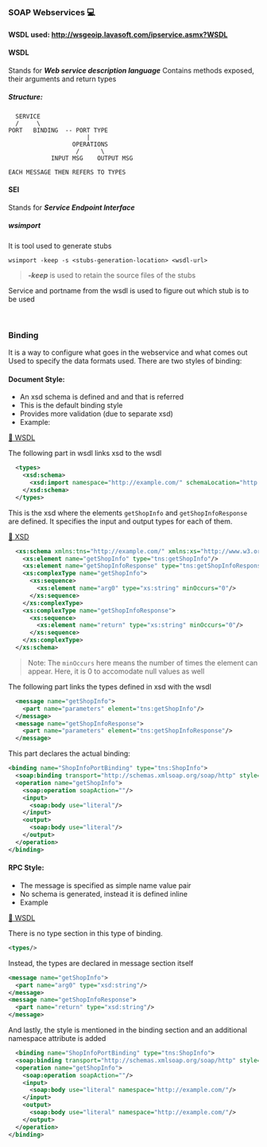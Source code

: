 ### SOAP Webservices 💻

#### WSDL used: http://wsgeoip.lavasoft.com/ipservice.asmx?WSDL

#### WSDL
Stands for ***Web service description language***
Contains methods exposed, their arguments and return types

  ##### Structure:
  ```
    SERVICE
    /     \
  PORT   BINDING  -- PORT TYPE
                        |
                    OPERATIONS
                     /      \
              INPUT MSG    OUTPUT MSG

EACH MESSAGE THEN REFERS TO TYPES
```
#### SEI
Stands for ***Service Endpoint Interface***

##### wsimport
It is tool used to generate stubs
```
wsimport -keep -s <stubs-generation-location> <wsdl-url>
```


> ***-keep*** is used to retain the source files of the stubs



Service and portname from the wsdl is used to figure out which stub is to be used

<br>

### Binding
It is a way to configure what goes in the webservice and what comes out
Used to specify the data formats used.
There are two styles of binding:
#### Document Style:
  - An xsd schema is defined and and that is referred
  - This is the default binding style
  - Provides more validation (due to separate xsd)
  - Example:
      
  <a href="https://github.com/anushkadeshpande/soap-webservices-scratchpad/blob/53c3062f93045b9a73c9e6c2066c526f36c62bd7/TestMart/wsdl/Document_Style_wsdl.xml">🔗 WSDL</a>
      
  The following part in wsdl links xsd to the wsdl
  ```xml
    <types>
      <xsd:schema>
        <xsd:import namespace="http://example.com/" schemaLocation="http://localhost:8080/TestMart/ShopInfoService?xsd=1"/>
      </xsd:schema>
    </types>
  ```
    

  This is the xsd where the elements `getShopInfo` and `getShopInfoResponse` are defined. It specifies the input and output types for each of them.

  <a href="https://github.com/anushkadeshpande/soap-webservices-scratchpad/blob/53c3062f93045b9a73c9e6c2066c526f36c62bd7/TestMart/xsd/ShopInfoService_xsd.xml">🔗 XSD</a>

  ```xml
    <xs:schema xmlns:tns="http://example.com/" xmlns:xs="http://www.w3.org/2001/XMLSchema" version="1.0" targetNamespace="http://example.com/">
      <xs:element name="getShopInfo" type="tns:getShopInfo"/>
      <xs:element name="getShopInfoResponse" type="tns:getShopInfoResponse"/>
      <xs:complexType name="getShopInfo">
        <xs:sequence>
          <xs:element name="arg0" type="xs:string" minOccurs="0"/>
        </xs:sequence>
      </xs:complexType>
      <xs:complexType name="getShopInfoResponse">
        <xs:sequence>
          <xs:element name="return" type="xs:string" minOccurs="0"/>
        </xs:sequence>
      </xs:complexType>
    </xs:schema>
  ```
  > Note: The `minOccurs` here means the number of times the element can appear. Here, it is 0 to accomodate null values as well

  The following part links the types defined in xsd with the wsdl

  ```xml
    <message name="getShopInfo">
      <part name="parameters" element="tns:getShopInfo"/>
    </message>
    <message name="getShopInfoResponse">
      <part name="parameters" element="tns:getShopInfoResponse"/>
    </message>
  ```
  
  This part declares the actual binding:
  ```xml
  <binding name="ShopInfoPortBinding" type="tns:ShopInfo">
    <soap:binding transport="http://schemas.xmlsoap.org/soap/http" style="document"/>
    <operation name="getShopInfo">
      <soap:operation soapAction=""/>
      <input>
        <soap:body use="literal"/>
      </input>
      <output>
        <soap:body use="literal"/>
      </output>
    </operation>
  </binding>
  ``` 
#### RPC Style:
  - The message is specified as simple name value pair
  - No schema is generated, instead it is defined inline
  - Example
     
  <a href="https://github.com/anushkadeshpande/soap-webservices-scratchpad/blob/53c3062f93045b9a73c9e6c2066c526f36c62bd7/TestMart/wsdl/RPC_Style_wsdl.xml">🔗 WSDL</a>
  
  There is no type section in this type of binding.
  ```xml
  <types/>
  ```
  Instead, the types are declared in message section itself
  ```xml
  <message name="getShopInfo">
    <part name="arg0" type="xsd:string"/>
  </message>
  <message name="getShopInfoResponse">
    <part name="return" type="xsd:string"/>
  </message>
  ```

  And lastly, the style is mentioned in the binding section and an additional namespace attribute is added
  ```xml
    <binding name="ShopInfoPortBinding" type="tns:ShopInfo">
    <soap:binding transport="http://schemas.xmlsoap.org/soap/http" style="rpc"/>
    <operation name="getShopInfo">
      <soap:operation soapAction=""/>
      <input>
        <soap:body use="literal" namespace="http://example.com/"/>
      </input>
      <output>
        <soap:body use="literal" namespace="http://example.com/"/>
      </output>
    </operation>
  </binding>
  ```
